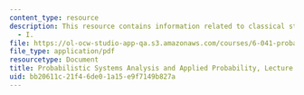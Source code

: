 ```yaml
---
content_type: resource
description: This resource contains information related to classical statistical inference
  - I.
file: https://ol-ocw-studio-app-qa.s3.amazonaws.com/courses/6-041-probabilistic-systems-analysis-and-applied-probability-fall-2010/bb20611c21f46de01a15e9f7149b827a_MIT6_041F10_L23.pdf
file_type: application/pdf
resourcetype: Document
title: Probabilistic Systems Analysis and Applied Probability, Lecture 23
uid: bb20611c-21f4-6de0-1a15-e9f7149b827a
---
```

